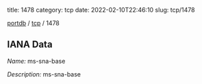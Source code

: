 title: 1478
category: tcp
date: 2022-02-10T22:46:10
slug: tcp/1478

[portdb](/) / [tcp](/category/tcp.html) / 1478


## IANA Data

_Name:_ ms-sna-base

_Description:_ ms-sna-base


